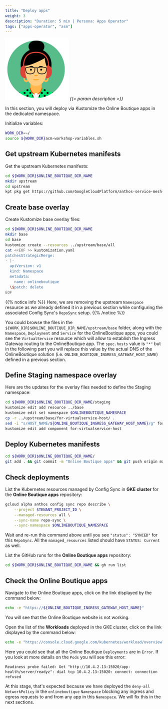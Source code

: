```yaml
---
title: "Deploy apps"
weight: 3
description: "Duration: 5 min | Persona: Apps Operator"
tags: ["apps-operator", "asm"]
---
```

![Apps Operator](/images/apps-operator.png)
_{{< param description >}}_

In this section, you will deploy via Kustomize the Online Boutique apps in the dedicated namespace.

Initialize variables:
```Bash
WORK_DIR=~/
source ${WORK_DIR}acm-workshop-variables.sh
```

## Get upstream Kubernetes manifests

Get the upstream Kubernetes manifests:
```Bash
cd ${WORK_DIR}$ONLINE_BOUTIQUE_DIR_NAME
mkdir upstream
cd upstream
kpt pkg get https://github.com/GoogleCloudPlatform/anthos-service-mesh-samples.git/docs/online-boutique-asm-manifests/base@main
```

## Create base overlay

Create Kustomize base overlay files:
```Bash
cd ${WORK_DIR}$ONLINE_BOUTIQUE_DIR_NAME
mkdir base
cd base
kustomize create --resources ../upstream/base/all
cat <<EOF >> kustomization.yaml
patchesStrategicMerge:
- |-
  apiVersion: v1
  kind: Namespace
  metadata:
    name: onlineboutique
  \$patch: delete
EOF
```
{{% notice info %}}
Here, we are removing the upstream `Namespace` resource as we already defined it in a previous section while configuring the associated Config Sync's `RepoSync` setup.
{{% /notice %}}

You could browse the files in the `${WORK_DIR}$ONLINE_BOUTIQUE_DIR_NAME/upstream/base` folder, along with the `Namespace`, `Deployment` and `Service` for the OnlineBoutique apps, you could see the  `VirtualService` resource which will allow to establish the Ingress Gateway routing to the OnlineBoutique app. The `spec.hosts` value is `"*"` but in the following part you will replace this value by the actual DNS of the OnlineBoutique solution (i.e. `ONLINE_BOUTIQUE_INGRESS_GATEWAY_HOST_NAME`) defined in a previous section.

## Define Staging namespace overlay

Here are the updates for the overlay files needed to define the Staging namespace:
```Bash
cd ${WORK_DIR}$ONLINE_BOUTIQUE_DIR_NAME/staging
kustomize edit add resource ../base
kustomize edit set namespace $ONLINEBOUTIQUE_NAMESPACE
cp -r ../upstream/base/for-virtualservice-host/ .
sed -i "s/HOST_NAME/${ONLINE_BOUTIQUE_INGRESS_GATEWAY_HOST_NAME}/g" for-virtualservice-host/kustomization.yaml
kustomize edit add component for-virtualservice-host
```

## Deploy Kubernetes manifests

```Bash
cd ${WORK_DIR}$ONLINE_BOUTIQUE_DIR_NAME/
git add . && git commit -m "Online Boutique apps" && git push origin main
```

## Check deployments

List the Kubernetes resources managed by Config Sync in **GKE cluster** for the **Online Boutique apps** repository:
```Bash
gcloud alpha anthos config sync repo describe \
    --project $TENANT_PROJECT_ID \
    --managed-resources all \
    --sync-name repo-sync \
    --sync-namespace $ONLINEBOUTIQUE_NAMESPACE
```
Wait and re-run this command above until you see `"status": "SYNCED"` for this `RepoSync`. All the `managed_resources` listed should have `STATUS: Current` as well.

List the GitHub runs for the **Online Boutique apps** repository:
```Bash
cd ${WORK_DIR}$ONLINE_BOUTIQUE_DIR_NAME && gh run list
```

## Check the Online Boutique apps

Navigate to the Online Boutique apps, click on the link displayed by the command below:
```Bash
echo -e "https://${ONLINE_BOUTIQUE_INGRESS_GATEWAY_HOST_NAME}"
```

You will see that the Online Boutique website is not working.

Open the list of the **Workloads** deployed in the GKE cluster, click on the link displayed by the command below:
```Bash
echo -e "https://console.cloud.google.com/kubernetes/workload/overview?project=${TENANT_PROJECT_ID}"
```

Here you could see that all the Online Boutique `Deployments` are in `Error`. If you look at more details on the `Pods` you will see this error:
```Plaintext
Readiness probe failed: Get "http://10.4.2.13:15020/app-health/server/readyz": dial tcp 10.4.2.13:15020: connect: connection refused
```

At this stage, that's expected because we have deployed the `deny-all` `NetworkPolicy` in the `onlineboutique` `Namespace` blocking any ingress and egress requests to and from any app in this `Namespace`. We will fix this in the next sections.